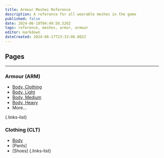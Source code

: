 ```yaml
---
title: Armour Meshes Reference
description: A reference for all wearable meshes in the game
published: false
date: 2024-06-18T04:49:58.526Z
tags: reference, meshes, armor, armour
editor: markdown
dateCreated: 2024-06-17T23:33:06.802Z
---
```





## Pages

---
### Armour (ARM)
- [Body, Clothing]()
- [Body, Light]()
- [Body, Medium]()
- [Body, Heavy]()
- More...

{.links-list}
### Clothing (CLT)
- [Body](Armour-Meshes/CLT_Body)
- [Pants]
- [Shoes]
{.links-list}